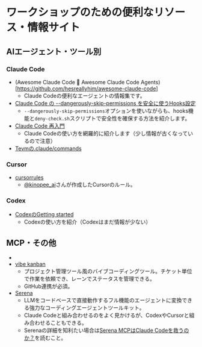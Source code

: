 # ワークショップのための便利なリソース・情報サイト

## AIエージェント・ツール別

### Claude Code

- (Awesome Claude Code 🤝 Awesome Claude Code Agents)[https://github.com/hesreallyhim/awesome-claude-code]
  - Claude Codeの便利なエージェントの情報集です。
- [Claude Code の --dangerously-skip-permissions を安全に使うHooks設定](https://wasabeef.jp/blog/claude-code-secure-bash)
  - `--dangerously-skip-permissions`オプションを使いながらも、hooks機能と`deny-check.sh`スクリプトで安全性を確保する方法を紹介します。
- [Claude Code 再入門](https://speakerdeck.com/schroneko/re-introduction-to-claude-code)
  - Claude Codeの使い方を網羅的に紹介します（少し情報が古くなっているので注意）
- [Tevmの.claude/commands](https://github.com/evmts/tevm-monorepo/tree/main/.claude/commands)

### Cursor

- [cursorrules](https://github.com/kinopeee/cursorrules)
  - [@kinopee_ai](https://x.com/kinopee_ai)さんが作成したCursorのルール。

### Codex

- [CodexのGetting started](https://github.com/openai/codex/blob/main/docs/getting-started.md)
  - Codexの使い方を紹介（Codexはまだ情報が少ない）

## MCP・その他

-
- [vibe kanban](https://www.vibekanban.com/)
  - プロジェクト管理ツール風のバイブコーディングツール。チケット単位で作業を依頼でき、レーンでステータスを管理できる。
  - GitHub連携が必須。
- [Serena](https://github.com/oraios/serena)
  - LLMをコードベースで直接動作するフル機能のエージェントに変換できる強力なコーディングエージェントツールキット。
  - Claude Codeと組み合わせるのをよく見かけるが、CodexやCursorと組み合わせることもできる。
  - Serenaの詳細を知利たい場合は[Serena MCPはClaude Codeを救うのか？](https://blog.lai.so/serena/)を読むこと。
